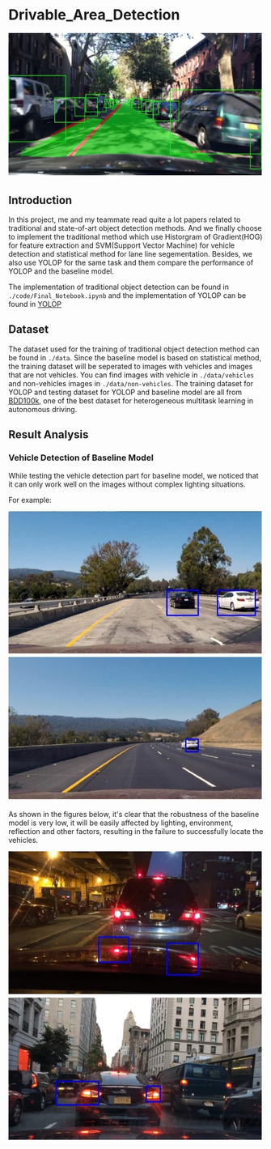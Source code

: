 # Drivable_Area_Detection

![Drivable_Area_Detection](https://github.com/HQR2000/Drivable_Area_Detection/blob/main/Public/Drivable_Area_Detection.jpg)

## Introduction

In this project, me and my teammate read quite a lot papers related to traditional and state-of-art object detection methods. And we finally choose to implement the traditional method which use Historgram of Gradient(HOG) for feature extraction and SVM(Support Vector Machine) for vehicle detection and statistical method for lane line segementation. Besides, we also use YOLOP for the same task and them compare the performance of YOLOP and the baseline model.

The implementation of traditional object detection can be found in `./code/Final_Notebook.ipynb` and the implementation of YOLOP can be found in [YOLOP](https://github.com/hustvl/YOLOP)

## Dataset

The dataset used for the training of traditional object detection method can be found in `./data`. Since the baseline model is based on statistical method, the training dataset will be seperated to images with vehicles and images that are not vehicles. You can find images with vehicle in `./data/vehicles` and non-vehicles images in `./data/non-vehicles`. The training dataset for YOLOP and testing dataset for YOLOP and baseline model are all from [BDD100k](https://www.bdd100k.com), one of the best dataset for heterogeneous multitask learning in autonomous driving.

## Result Analysis

### Vehicle Detection of Baseline Model

While testing the vehicle detection part for baseline model, we noticed that it can only work well on the images without complex lighting situations.

For example:

![good1](https://github.com/HQR2000/Drivable_Area_Detection/blob/main/Public/good1.jpg)
![good2](https://github.com/HQR2000/Drivable_Area_Detection/blob/main/Public/good2.jpg)

As shown in the figures below, it's clear that the robustness of the baseline model is very low, it will be easily affected by lighting, environment, reflection and other factors, resulting in the failure to successfully locate the vehicles.

![drawback1](https://github.com/HQR2000/Drivable_Area_Detection/blob/main/Public/drawback1.jpg)
![drawback2](https://github.com/HQR2000/Drivable_Area_Detection/blob/main/Public/drawback2.jpg)


